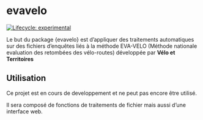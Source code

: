 
<!-- README.md is generated from README.Rmd. Please edit that file -->

# evavelo

<!-- badges: start -->

[![Lifecycle:
experimental](https://img.shields.io/badge/lifecycle-experimental-orange.svg)](https://www.tidyverse.org/lifecycle/#experimental)
<!-- badges: end -->

Le but du package {evavelo} est d’appliquer des traitements automatiques
sur des fichiers d’enquêtes liés à la méthode EVA-VELO (Méthode
nationale evaluation des retombées des vélo-routes) développée par
**Vélo et Territoires**

## Utilisation

Ce projet est en cours de developpement et ne peut pas encore être
utilisé.

Il sera composé de fonctions de traitements de fichier mais aussi d’une
interface web.
